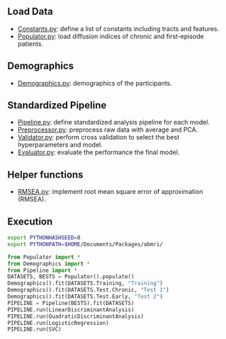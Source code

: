 ## Load Data
- [Constants.py](Constants.py): define a list of constants including tracts and features.
- [Populator.py](Populator.py): load diffusion indices of chronic and first-episode patients.

## Demographics
- [Demographics.py](Demographics.py): demographics of the participants.

## Standardized Pipeline
- [Pipeline.py](Pipeline.py): define standardized analysis pipeline for each model.
- [Preprocessor.py](Preprocessor.py): preprocess raw data with average and PCA.
- [Validator.py](Validator.py): perform cross validation to select the best hyperparameters and model.
- [Evaluator.py](Evaluator.py): evaluate the performance the final model.

## Helper functions
- [RMSEA.py](RMSEA.py): implement root mean square error of approximation (RMSEA).

## Execution

```bash
export PYTHONHASHSEED=0
export PYTHONPATH=$HOME/Documents/Packages/abmri/
```

```python
from Populator import *
from Demographics import *
from Pipeline import *
DATASETS, BESTS = Populator().populate()
Demographics().fit(DATASETS.Training, "Training")
Demographics().fit(DATASETS.Test.Chronic, "Test 1")
Demographics().fit(DATASETS.Test.Early, "Test 2")
PIPELINE = Pipeline(BESTS).fit(DATASETS)
PIPELINE.run(LinearDiscriminantAnalysis)
PIPELINE.run(QuadraticDiscriminantAnalysis)
PIPELINE.run(LogisticRegression)
PIPELINE.run(SVC)
```
